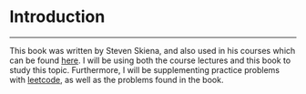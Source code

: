 # Introduction
---

This book was written by Steven Skiena, and also used in his courses which can be found [here](https://www3.cs.stonybrook.edu/~skiena/373/videos/). I will be using both the course lectures and this book to study this topic. Furthermore, I will be supplementing practice problems with [leetcode](https://leetcode.com/), as well as the problems found in the book.